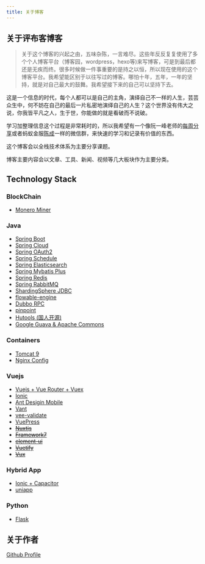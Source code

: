 ```yaml
---
title: 关于博客
---
```


## 关于评布客博客

> 关于这个博客的兴起之由，五味杂陈，一言难尽。这些年反反复复使用了多个个人博客平台（博客园，wordpress，hexo等)来写博客，可是到最后都还是无疾而终。很多时候做一件事重要的是持之以恒，所以现在使用的这个博客平台。我希望能区别于以往写过的博客。哪怕十年，五年，一年的坚持，就是对自己最大的鼓舞。我希望接下来的自己可以坚持下去。

这是一个信息的时代，每个人都可以是自己的主角，演绎自己不一样的人生，芸芸众生中，何不妨在自己的最后一片私密地演绎自己的人生？这个世界没有伟大之说，你我皆平凡之人，生于世，你能做的就是看破而不说破。

学习加整理信息这个过程是非常耗时的，所以我希望有一个像阮一峰老师的[每周分享](http://www.ruanyifeng.com/blog/2018/12/weekly-issue-36.html)或者蚂蚁金服[陈成](https://github.com/sorrycc/)一样的微信群，来快速的学习和记录有价值的东西。

这个博客会以全栈技术体系为主要分享课题。

博客主要内容会以文章、工具、新闻、视频等几大板块作为主要分类。


## Technology Stack

### BlockChain

- [Monero Miner](https://github.com/xmrig/xmrig/)


### Java

- [Spring Boot](https://github.com/spring-projects/spring-boot)   
- [Spring Cloud](https://github.com/spring-projects/spring-cloud) 
- [Spring OAuth2](https://github.com/spring-projects/spring-security-oauth2-boot) 
- [Spring Schedule]() 
- [Spring Elasticsearch](https://github.com/spring-projects/spring-data-elasticsearch) 
- [Spring Mybatis Plus](http://mybatis.plus/guide) 
- [Spring Redis](https://github.com/spring-projects/spring-data-redis) 
- [Spring RabbitMQ](https://github.com/spring-projects/spring-amqp)  
- [ShardingSphere JDBC](https://shardingsphere.apache.org/document/current/cn/manual/sharding-jdbc/configuration/config-spring-boot/) 
- [flowable-engine](https://github.com/flowable/flowable-engine)
- [Dubbo RPC](http://dubbo.apache.org)
- [pinpoint](https://github.com/naver/pinpoint)
- [Hutools (国人开源)](https://www.hutool.cn/docs/) 
- [Google Guava & Apache Commons](https://github.com/google/guava/wiki)

### Containers

- [Tomcat 9](https://tomcat.apache.org/)
- [Nginx Config](https://nginxconfig.io)


### Vuejs

- [Vuejs + Vue Router + Vuex](https://vuejs.org)
- [Ionic](https://github.com/ionic-team/ionic/tree/master/vue)
- [Ant Desigin Mobile](https://github.com/vueComponent/ant-design-vue)
- [Vant](https://youzan.github.io/vant/#/zh-CN/intro)
- [vee-validate](https://github.com/baianat/vee-validate)
- [VuePress](http://vuepress.vuejs.org/zh/guide/)
- ~~[Nuxtjs](https://nuxtjs.org)~~
- ~~[Framework7](http://framework7.io/vue/)~~
- ~~[element-ui](http://element.eleme.io)~~
- ~~[Vuetify](https://vuetifyjs.com/en/)~~
- ~~[Vux](https://doc.vux.li/zh-CN/components/actionsheet.html)~~

### Hybrid App

 - [Ionic + Capacitor](https://capacitor.ionicframework.com)
 - [uniapp](https://uniapp.dcloud.io)


### Python

- [Flask](http://flask.pocoo.org/)



## 关于作者

[Github Profile](https://profile-summary-for-github.com/user/alterhu2020)
